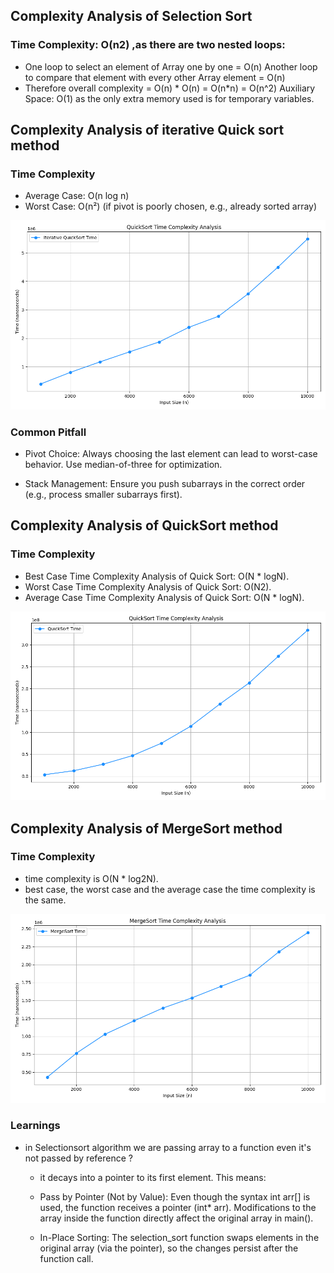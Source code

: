 ## Complexity Analysis of Selection Sort
### Time Complexity: O(n2) ,as there are two nested loops:

- One loop to select an element of Array one by one = O(n)
Another loop to compare that element with every other Array element = O(n)
- Therefore overall complexity = O(n) * O(n) = O(n*n) = O(n^2)
Auxiliary Space: O(1) as the only extra memory used is for temporary variables.


## Complexity Analysis of iterative Quick sort method
### Time Complexity
- Average Case: O(n log n)
- Worst Case: O(n²) (if pivot is poorly chosen, e.g., already sorted array)

![Alt text](../plot/png/iterative_quicksort.png) 

### Common Pitfall 
- Pivot Choice: Always choosing the last element can lead to worst-case behavior. Use median-of-three for optimization.

- Stack Management: Ensure you push subarrays in the correct order (e.g., process smaller subarrays first).


## Complexity Analysis of QuickSort method

### Time Complexity
- Best Case Time Complexity Analysis of Quick Sort: O(N * logN).
- Worst Case Time Complexity Analysis of Quick Sort: O(N2).
- Average Case Time Complexity Analysis of Quick Sort: O(N * logN).

![Alt text](../plot/png/quicksort_plot.png)

## Complexity Analysis of MergeSort method

### Time Complexity
-  time complexity is O(N * log2N).
- best case, the worst case and the average case the time complexity is the same.

![Alt text](../plot/png/mergesort.png)
















### Learnings

- in Selectionsort algorithm we are passing array to a function even it's not passed by reference ?
  - it decays into a pointer to its first element. This means:
   - Pass by Pointer (Not by Value):
     Even though the syntax int arr[] is used, the function receives a pointer (int* arr). Modifications to the array inside the   function directly affect the original array in main().

   - In-Place Sorting:
     The selection_sort function swaps elements in the original array (via the pointer), so the changes persist after the function call.
